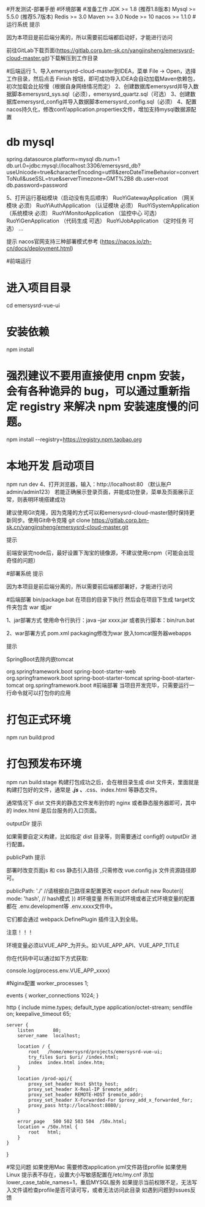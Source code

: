 #开发测试-部署手册
#环境部署
#准备工作
JDK >= 1.8 (推荐1.8版本)
Mysql >= 5.5.0 (推荐5.7版本)
Redis >= 3.0
Maven >= 3.0
Node >= 10
nacos >= 1.1.0
#运行系统
提示

因为本项目是前后端分离的，所以需要前后端都启动好，才能进行访问

前往GitLab下载页面(https://gitlab.corp.bm-sk.cn/yangjinsheng/emersysrd-cloud-master.git)下载解压到工作目录

#后端运行
1、导入emersysrd-cloud-master到IDEA，菜单 File -> Open，选择工作目录，然后点击 Finish 按钮，即可成功导入IDEA会自动加载Maven依赖包，初次加载会比较慢（根据自身网络情况而定）
2、创建数据库emersysrd并导入数据脚本emersysrd_sys.sql（必须），emersysrd_quartz.sql（可选）
3、创建数据库emersysrd_config并导入数据脚本emersysrd_config.sql（必须）
4、配置nacos持久化，修改conf/application.properties文件，增加支持mysql数据源配置

# db mysql
spring.datasource.platform=mysql
db.num=1
db.url.0=jdbc:mysql://localhost:3306/emersysrd_db?useUnicode=true&characterEncoding=utf8&zeroDateTimeBehavior=convertToNull&useSSL=true&serverTimezone=GMT%2B8
db.user=root
db.password=password

5、打开运行基础模块（启动没有先后顺序）
RuoYiGatewayApplication （网关模块 必须）
RuoYiAuthApplication （认证模块 必须）
RuoYiSystemApplication （系统模块 必须）
RuoYiMonitorApplication （监控中心 可选）
RuoYiGenApplication （代码生成 可选）
RuoYiJobApplication （定时任务 可选）
...

提示
nacos官网支持三种部署模式参考 (https://nacos.io/zh-cn/docs/deployment.html)

#前端运行
# 进入项目目录
cd emersysrd-vue-ui

# 安装依赖
npm install

# 强烈建议不要用直接使用 cnpm 安装，会有各种诡异的 bug，可以通过重新指定 registry 来解决 npm 安装速度慢的问题。
npm install --registry=https://registry.npm.taobao.org

# 本地开发 启动项目
npm run dev
4、打开浏览器，输入：http://localhost:80 （默认账户 admin/admin123）
若能正确展示登录页面，并能成功登录，菜单及页面展示正常，则表明环境搭建成功

建议使用Git克隆，因为克隆的方式可以和emersysrd-cloud-master随时保持更新同步。使用Git命令克隆
git clone https://gitlab.corp.bm-sk.cn/yangjinsheng/emersysrd-cloud-master.git

提示

前端安装完node后，最好设置下淘宝的镜像源，不建议使用cnpm（可能会出现奇怪的问题）

#部署系统
提示

因为本项目是前后端分离的，所以需要前后端都部署好，才能进行访问

#后端部署
bin/package.bat 在项目的目录下执行
然后会在项目下生成 target文件夹包含 war 或jar

1、jar部署方式
使用命令行执行：java –jar xxxx.jar 或者执行脚本：bin/run.bat

2、war部署方式
pom.xml packaging修改为war 放入tomcat服务器webapps

提示

SpringBoot去除内嵌tomcat

<!-- 多模块排除内置tomcat -->
<dependency>
	<groupId>org.springframework.boot</groupId>
	<artifactId>spring-boot-starter-web</artifactId>
	<exclusions>
		<exclusion>
			<groupId>org.springframework.boot</groupId>
			<artifactId>spring-boot-starter-tomcat</artifactId>
		</exclusion>
	</exclusions>
</dependency>
		
<!-- 单应用排除内置tomcat -->		
<exclusions>
	<exclusion>
		<artifactId>spring-boot-starter-tomcat</artifactId>
		<groupId>org.springframework.boot</groupId>
	</exclusion>
</exclusions>
#前端部署
当项目开发完毕，只需要运行一行命令就可以打包你的应用

# 打包正式环境
npm run build:prod

# 打包预发布环境
npm run build:stage
构建打包成功之后，会在根目录生成 dist 文件夹，里面就是构建打包好的文件，通常是 ***.js 、***.css、index.html 等静态文件。

通常情况下 dist 文件夹的静态文件发布到你的 nginx 或者静态服务器即可，其中的 index.html 是后台服务的入口页面。

outputDir 提示

如果需要自定义构建，比如指定 dist 目录等，则需要通过 config的 outputDir 进行配置。

publicPath 提示

部署时改变页面js 和 css 静态引入路径 ,只需修改 vue.config.js 文件资源路径即可。

publicPath: './' //请根据自己路径来配置更改
export default new Router({
  mode: 'hash', // hash模式
})
#环境变量
所有测试环境或者正式环境变量的配置都在 .env.development等 .env.xxxx文件中。

它们都会通过 webpack.DefinePlugin 插件注入到全局。

注意！！！

环境变量必须以VUE_APP_为开头。如:VUE_APP_API、VUE_APP_TITLE

你在代码中可以通过如下方式获取:

console.log(process.env.VUE_APP_xxxx)

#Nginx配置
worker_processes  1;

events {
    worker_connections  1024;
}

http {
    include       mime.types;
    default_type  application/octet-stream;
    sendfile        on;
    keepalive_timeout  65;

    server {
        listen       80;
        server_name  localhost;

		location / {
            root   /home/emersysrd/projects/emersysrd-vue-ui;
			try_files $uri $uri/ /index.html;
            index  index.html index.htm;
        }
		
		location /prod-api/{
			proxy_set_header Host $http_host;
			proxy_set_header X-Real-IP $remote_addr;
			proxy_set_header REMOTE-HOST $remote_addr;
			proxy_set_header X-Forwarded-For $proxy_add_x_forwarded_for;
			proxy_pass http://localhost:8080/;
		}

        error_page   500 502 503 504  /50x.html;
        location = /50x.html {
            root   html;
        }
    }
}

#常见问题
如果使用Mac 需要修改application.yml文件路径profile
如果使用Linux 提示表不存在，设置大小写敏感配置在/etc/my.cnf 添加lower_case_table_names=1，重启MYSQL服务
如果提示当前权限不足，无法写入文件请检查profile是否可读可写，或者无法访问此目录
如遇到问题到Issues反馈
